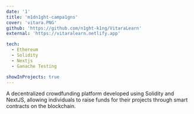 ```yaml
---
date: '1'
title: 'm1dn1ght-campa1gns'
cover: 'vitara.PNG'
github: 'https://github.com/n1ght-k1ng/VitaraLearn'
external: 'https://vitaralearn.netlify.app'

tech:
  - Ethereum
  - Solidity
  - Nextjs
  - Ganache Testing

showInProjects: true
---
```


A decentralized crowdfunding platform developed using Solidity and NextJS, allowing individuals to raise funds for their projects through smart contracts on the blockchain.


